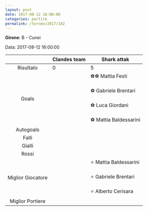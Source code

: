 ```yaml
---
layout: post
date: 2017-08-12 16:00:00
categories: partite
permalink: /torneo/2017/182
---
```

**Girone**: B - Cunei

Data: 2017-08-12 16:00:00

| | Clandes team | Shark attak |
|:-----:|-----|-----|
Risultato|0|5
Goals||⚽⚽ Mattia Festi<br/><br/>⚽ Gabriele Brentari<br/><br/>⚽ Luca Giordani<br/><br/>⚽ Mattia Baldessarini<br/>
Autogoals||
Falli||
Gialli||
Rossi||
Miglior Giocatore||⭐ Mattia Baldessarini<br/><br/>⭐ Gabriele Brentari<br/><br/>⭐ Alberto Cerisara<br/>
Miglior Portiere||